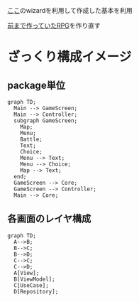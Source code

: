 [ここ](https://kmp.jetbrains.com/)のwizardを利用して作成した基本を利用

[前まで作っていたRPG](https://github.com/sbkinoko/RPG_Engine)を作り直す

# ざっくり構成イメージ
## package単位
```mermaid
graph TD;
  Main --> GameScreen;
  Main --> Controller;
  subgraph GameScreen;
    Map;
    Menu;
    Battle;
    Text;
    Choice;
    Menu --> Text;
    Menu --> Choice;
    Map --> Text;
  end;
  GameScreen --> Core;
  GameScreen --> Controller;
  Main --> Core;
```

## 各画面のレイヤ構成

```mermaid
graph TD;
  A-->B;
  B-->C;
  B-->D;
  C-->C;
  C-->D;
  A[View];
  B[ViewModel];
  C[UseCase];
  D[Repository];
```

